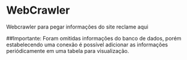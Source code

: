 # WebCrawler
Webcrawler para pegar informações do site reclame aqui

##Importante:
Foram omitidas informações do banco de dados, porém estabelecendo uma conexão é possível adicionar as informações periódicamente em uma tabela para visualização.
